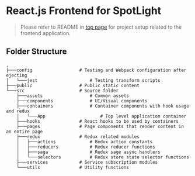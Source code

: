 # React.js Frontend for SpotLight

> Please refer to README in [top page](https://github.com/terryluzj/cs-spotlight-personality-in-music/) for project setup related to the frontend application.

## Folder Structure

```
.
├───config                  # Testing and Webpack configuration after ejecting
│   └───jest                    # Testing transform scripts
├───public                  # Public static content
└───src                     # Source folder
    ├───assets                  # Common assets
    ├───components              # UI/Visual components
    ├───containers              # Container components with hook usage and redux
    │   └───App                     # Top level application container
    ├───hooks               # React hooks to be used by containers
    ├───pages               # Page components that render content in an entire page
    ├───redux               # Redux related modules
    │   ├───actions             # Redux action constants
    │   ├───reducers            # Redux reducer functions
    │   ├───saga                # Redux sage async handlers
    │   └───selectors           # Redux store state selector functions
    ├───services            # Service subscription modules
    └───utils               # Utility functions
```

